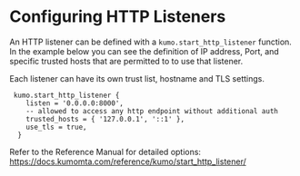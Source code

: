 # Configuring HTTP Listeners

An HTTP listener can be defined with a ```kumo.start_http_listener``` function.  In the example below you can see the definition of IP address, Port, and specific trusted hosts that are permitted to to use that listener.

Each listener can have its own trust list, hostname and TLS settings.
```console
 kumo.start_http_listener {
    listen = '0.0.0.0:8000',
    -- allowed to access any http endpoint without additional auth
    trusted_hosts = { '127.0.0.1', '::1' },
    use_tls = true,
  }
  ```

  Refer to the Reference Manual for detailed options: 
  https://docs.kumomta.com/reference/kumo/start_http_listener/